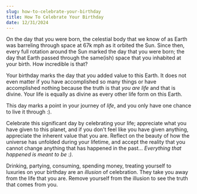 ```yaml
---
slug: how-to-celebrate-your-birthday
title: How To Celebrate Your Birthday
date: 12/31/2024
---
```


On the day that you were born, the celestial body that we know of as Earth was barreling through space at 67k mph as it orbited the Sun. Since then, every full rotation around the Sun marked the day that you were born; the day that Earth passed through the same(ish) space that you inhabited at your birth. How incredible is that?

Your birthday marks the day that you added value to this Earth. It does not even matter if you have accomplished so many things or have accomplished nothing because the truth is that _you are life_ and that is divine. Your life is equally as divine as every other life form on this Earth.

This day marks a point in your journey of _life_, and you only have one chance to live it through :).

Celebrate this significant day by celebrating your life; appreciate what you have given to this planet, and if you don't feel like you have given anything, appreciate the inherent value that you are. Reflect on the beauty of how the universe has unfolded during your lifetime, and accept the reality that you cannot change anything that has happened in the past... _Everything that happened is meant to be :)._

Drinking, partying, consuming, spending money, treating yourself to luxuries on your birthday are an _illusion_ of celebration. They take you away from the life that you are. Remove yourself from the illusion to see the truth that comes from you.
